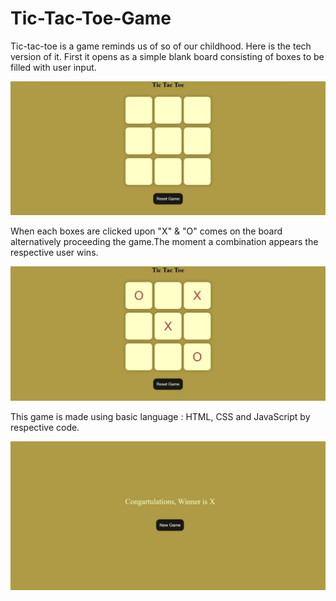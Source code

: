 # Tic-Tac-Toe-Game

Tic-tac-toe is a game reminds us of so of our childhood. Here is the tech version of it. 
First it opens as a simple blank board consisting of boxes to be filled with user input. 


![Header](1.jpg)

When each boxes are clicked upon "X" & "O" comes on the board alternatively proceeding the game.The moment a combination appears the respective user wins. 

![Header](2.jpg)

This game is made using basic language : HTML, CSS and JavaScript by respective code.

![Header](3.jpg)

